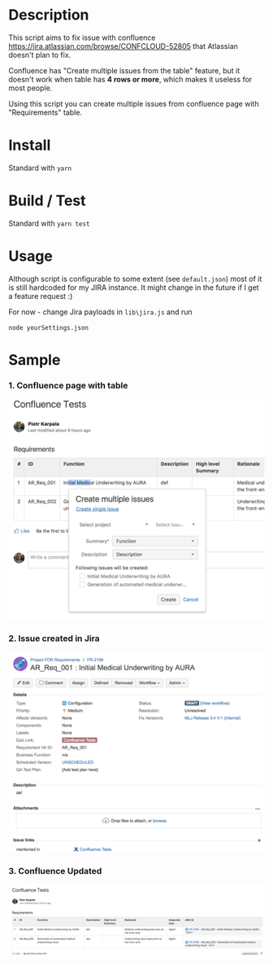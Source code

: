 # Description
This script aims to fix issue with confluence https://jira.atlassian.com/browse/CONFCLOUD-52805 that Atlassian doesn't plan to fix.

Confluence has "Create multiple issues from the table" feature, but it doesn't work when table has **4 rows or more**, which makes it useless for most people.

Using this script you can create multiple issues from confluence page with "Requirements" table.

# Install
Standard with `yarn`

# Build / Test
Standard with `yarn test`

# Usage
Although script is configurable to some extent (see `default.json`) most of it is still hardcoded for my JIRA instance. It might change in the future if I get a feature request :)

For now - change Jira payloads in `lib\jira.js` and run
```
node yourSettings.json
```

# Sample
### 1. Confluence page with table
![Confluence page with table](./img/CreateMultipleIssuesFromConfluenceTable.png)

### 2. Issue created in Jira
![Jira](./img/Jira.png)

### 3. Confluence Updated
![Jira](./img/ConfluencePage.png)
